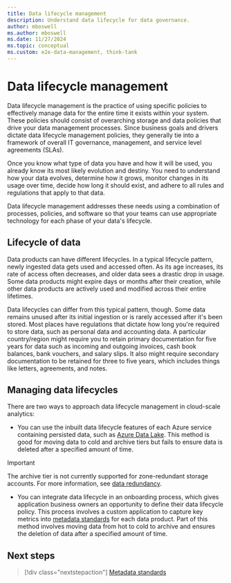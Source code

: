 ```yaml
---
title: Data lifecycle management
description: Understand data lifecycle for data governance.
author: mboswell
ms.author: mboswell
ms.date: 11/27/2024
ms.topic: conceptual
ms.custom: e2e-data-management, think-tank
---
```


# Data lifecycle management

Data lifecycle management is the practice of using specific policies to effectively manage data for the entire time it exists within your system. These policies should consist of overarching storage and data policies that drive your data management processes. Since business goals and drivers dictate data lifecycle management policies, they generally tie into a framework of overall IT governance, management, and service level agreements (SLAs).

Once you know what type of data you have and how it will be used, you already know its most likely evolution and destiny. You need to understand how your data evolves, determine how it grows, monitor changes in its usage over time, decide how long it should exist, and adhere to all rules and regulations that apply to that data.

Data lifecycle management addresses these needs using a combination of processes, policies, and software so that your teams can use appropriate technology for each phase of your data's lifecycle.

## Lifecycle of data

Data products can have different lifecycles. In a typical lifecycle pattern, newly ingested data gets used and accessed often. As its age increases, its rate of access often decreases, and older data sees a drastic drop in usage. Some data products might expire days or months after their creation, while other data products are actively used and modified across their entire lifetimes.

Data lifecycles can differ from this typical pattern, though. Some data remains unused after its initial ingestion or is rarely accessed after it's been stored. Most places have regulations that dictate how long you're required to store data, such as personal data and accounting data. A particular country/region might require you to retain primary documentation for five years for data such as incoming and outgoing invoices, cash book balances, bank vouchers, and salary slips. It also might require secondary documentation to be retained for three to five years, which includes things like letters, agreements, and notes.

## Managing data lifecycles

There are two ways to approach data lifecycle management in cloud-scale analytics:

- You can use the inbuilt data lifecycle features of each Azure service containing persisted data, such as [Azure Data Lake](/azure/storage/blobs/lifecycle-management-overview). This method is good for moving data to cold and archive tiers but fails to ensure data is deleted after a specified amount of time.

> [!IMPORTANT]
> The archive tier is not currently supported for zone-redundant storage accounts. For more information, see [data redundancy](/azure/storage/common/storage-redundancy).

- You can integrate data lifecycle in an onboarding process, which gives application business owners an opportunity to define their data lifecycle policy. This process involves a custom application to capture key metrics into [metadata standards](govern-metadata-standards.md) for each data product. Part of this method involves moving data from hot to cold to archive and ensures the deletion of data after a specified amount of time.

## Next steps

> [!div class="nextstepaction"]
> [Metadata standards](govern-metadata-standards.md)